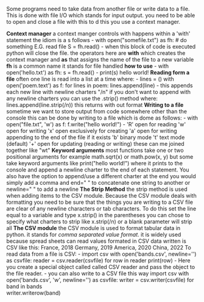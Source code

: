 Some programs need to take data from another file or write data to a file. This is done with file I/O which stands for input output. you need to be able to open and close a file with this to d this you use a context manager. 

**Context manager**
	a context manger controls with happens within a 'with' statement the idiom is a s follows 
	- 
	with open("somefile.txt") as fh: 
     # do something E.G. read file
     S = fh.read()
     -
    when this block of code is executed python will close the file. 
    the operators here are **with** which creates the context manager
    and **as** that assigns the name of the file to a new variable
    **fh** is a common name it stands for file handled
    **how to use**
    -
    with open('hello.txt') as fh: 
    s = fh.read()
    -
    print(s)
    hello world!
**Reading form a file**
	often one line is read into a list at a time where: 
	-
	lines = () 
	with open('poem.text') as f: 
	for lines in poem: 
	lines.append(line)
	-
	this appends each new line with newline charters "/n"
	if you don't want to append with any newline charters you can use the .strip() method where: 
	lines.append(line.strip(/n))
	this returns with out format
**Writing to a file**
	sometime we want to store output from code somewhere other than the console this can be done by writing to a file which is dome as follows: 
	-
	with open("file.txt", 'w') as f: 
	f.write("hello world!")
	-
	'R' open for reading 
	'w' open for writing 
	'x' open exclusively for creating 
	'a' open for writing appending to the end of the file if it exists 
	'b' binary mode
	't' text mode (default)
	'+' open for updating (reading or writing)
	these can me joined together like "wt"
**Keyword arguments**
	most functions take one or two positional arguments for example math.sqrt(x) or math.pow(x, y) but some take keyword arguments like print("hello world!") where it prints to the console and append a newline charter to the end of each statement. You also have the option to append/use a different charter at the end you would simply add a comma and end=" " to concatenate one string to another or newline=" " to add a newline
**The Strip Method**
	the strip method is used when adding items to the CSV module. Because the CSV module deals with formatting you need to be sure that the things you are writing to a CSV file are clear of any newline characters or tab characters. To do this set the line equal to a variable and type x.strip() in the parentheses you can chose to specify what charters to strip like x.strip(/n) or a blank parameter will strip all 
**The CSV module**
	the CSV module is used to format tabular data in python. 
	it stands for *comma separated value format*.
	it is widely used because spread sheets can read values formated in CSV
	data written is CSV like this: 
	France, 2018
	Germany, 2019 
	America, 2020 
	China, 2022
	To read data from a file is CSV: 
	-
	import csv
	with open('bands.csv', newline='') as csvfile: 
	reader = csv.reader(csvfile)
	for row in reader 
	print(row)
	-
	Here you create a special object called called CSV reader and pass the object to the file reader. 
	-
	you can also write to a CSV file this way 
	import csv
	with open('bands.csv', 'w', newline='') as csvfile: 
	writer = csv.writer(csvfile)
	for band in bands  
	writer.writerow(band)